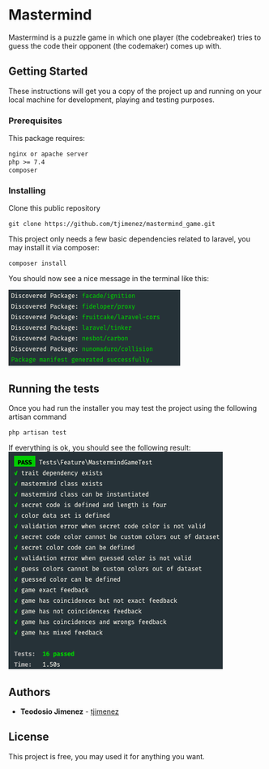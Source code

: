 # Mastermind

Mastermind is a puzzle game in which one player (the codebreaker) tries to guess the code their opponent (the codemaker) comes up with.

## Getting Started

These instructions will get you a copy of the project up and running on your local machine for development, playing and testing purposes. 

### Prerequisites
This package requires:
```
nginx or apache server
php >= 7.4
composer
```

### Installing
Clone this public repository
```
git clone https://github.com/tjimenez/mastermind_game.git
```

This project only needs a few basic dependencies related to laravel, you may install it via composer:
```
composer install
```

You should now see a nice message in the terminal like this:

![Composer Installation](install_successed.png)

## Running the tests

Once you had run the installer you may test the project using the following artisan command
```
php artisan test
```

If everything is ok, you should see the following result:
![Test Result](test_result.png)

## Authors

* **Teodosio Jimenez** - [tjimenez](https://github.com/tjimenez)

## License

This project is free, you may used it for anything you want. 
